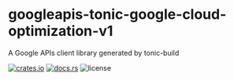 # googleapis-tonic-google-cloud-optimization-v1

A Google APIs client library generated by tonic-build

[![crates.io](https://img.shields.io/crates/v/googleapis-tonic-google-cloud-optimization-v1)](https://crates.io/crates/googleapis-tonic-google-cloud-optimization-v1)
[![docs.rs](https://img.shields.io/docsrs/googleapis-tonic-google-cloud-optimization-v1)](https://docs.rs/googleapis-tonic-google-cloud-optimization-v1)
![license](https://img.shields.io/crates/l/googleapis-tonic-google-cloud-optimization-v1)
